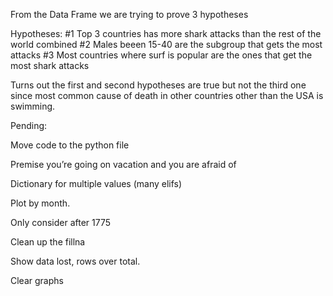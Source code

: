 From the Data Frame we are trying to prove 3 hypotheses

Hypotheses:
#1 Top 3 countries has more shark attacks than the rest of the world combined
#2 Males beeen 15-40 are the subgroup that gets the most attacks
#3 Most countries where surf is popular are the ones that get the most shark attacks

Turns out the first and second hypotheses are true but not the third one since most common cause of death in other countries other than the USA is swimming.

Pending:

Move code to the python file

Premise you’re going on vacation and you are afraid of

Dictionary for multiple values (many elifs)

Plot by month.

Only consider after 1775

Clean up the fillna

Show data lost, rows over total.

Clear graphs